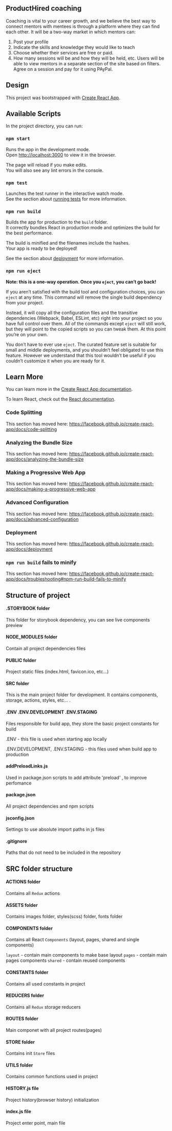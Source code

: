 ## ProductHired coaching
Coaching is vital to your career growth, and we believe the best way to connect mentors with mentees is through a platform where they can find each other. It will be a two-way market in which mentors can:
1) Post your profile
2) Indicate the skills and knowledge they would like to teach
3) Choose whether their services are free or paid.
4) How many sessions will be and how they will be held, etc.
Users will be able to view mentors in a separate section of the site based on filters. Agree on a session and pay for it using PAyPal.

## Design






This project was bootstrapped with [Create React App](https://github.com/facebook/create-react-app).

## Available Scripts

In the project directory, you can run:

### `npm start`

Runs the app in the development mode.<br>
Open [http://localhost:3000](http://localhost:3000) to view it in the browser.

The page will reload if you make edits.<br>
You will also see any lint errors in the console.

### `npm test`

Launches the test runner in the interactive watch mode.<br>
See the section about [running tests](https://facebook.github.io/create-react-app/docs/running-tests) for more information.

### `npm run build`

Builds the app for production to the `build` folder.<br>
It correctly bundles React in production mode and optimizes the build for the best performance.

The build is minified and the filenames include the hashes.<br>
Your app is ready to be deployed!

See the section about [deployment](https://facebook.github.io/create-react-app/docs/deployment) for more information.

### `npm run eject`

**Note: this is a one-way operation. Once you `eject`, you can’t go back!**

If you aren’t satisfied with the build tool and configuration choices, you can `eject` at any time. This command will remove the single build dependency from your project.

Instead, it will copy all the configuration files and the transitive dependencies (Webpack, Babel, ESLint, etc) right into your project so you have full control over them. All of the commands except `eject` will still work, but they will point to the copied scripts so you can tweak them. At this point you’re on your own.

You don’t have to ever use `eject`. The curated feature set is suitable for small and middle deployments, and you shouldn’t feel obligated to use this feature. However we understand that this tool wouldn’t be useful if you couldn’t customize it when you are ready for it.

## Learn More

You can learn more in the [Create React App documentation](https://facebook.github.io/create-react-app/docs/getting-started).

To learn React, check out the [React documentation](https://reactjs.org/).

### Code Splitting

This section has moved here: https://facebook.github.io/create-react-app/docs/code-splitting

### Analyzing the Bundle Size

This section has moved here: https://facebook.github.io/create-react-app/docs/analyzing-the-bundle-size

### Making a Progressive Web App

This section has moved here: https://facebook.github.io/create-react-app/docs/making-a-progressive-web-app

### Advanced Configuration

This section has moved here: https://facebook.github.io/create-react-app/docs/advanced-configuration

### Deployment

This section has moved here: https://facebook.github.io/create-react-app/docs/deployment

### `npm run build` fails to minify

This section has moved here: https://facebook.github.io/create-react-app/docs/troubleshooting#npm-run-build-fails-to-minify


## Structure of project

#### .STORYBOOK folder

This folder for storybook dependency, you can see live components preview


#### NODE_MODULES folder

Contain all project dependencies files


#### PUBLIC folder

Project static files (index.html, favicon.ico, etc...)


#### SRC folder

This is the main project folder for development. It contains components, storage, actions, styles, etc... .


#### .ENV .ENV.DEVELOPMENT .ENV.STAGING

Files responsible for build app, they store the basic project constants for build

.ENV - this file is used when starting app locally

.ENV.DEVELOPMENT, .ENV.STAGING - this files used when build app to production


#### addPreloadLinks.js

Used in package.json scripts to add attribute 'preload' <link>, to improve perfomance


#### package.json

All project dependencies and npm scripts


#### jsconfig.json

Settings to use absolute import paths in js files


#### .gitignore

Paths that do not need to be included in the repository



## SRC folder structure

#### ACTIONS folder

Contains all `Redux` actions


#### ASSETS folder

Contains images folder, styles(scss) folder, fonts folder


#### COMPONENTS folder

Contains all React `Components` (layout, pages, shared and single components)

`layout` - contain main components to make base layout
`pages` - contain main pages components
`shared` - contain reused components


#### CONSTANTS folder

Contains all used constants in project


#### REDUCERS folder

Contains all `Redux` storage reducers


#### ROUTES folder

Main componet with all project routes(pages)


#### STORE folder

Contains init `Store` files


#### UTILS folder

Contains common functions used in project


#### HISTORY.js file

Project history(browser history) initialization


#### index.js file

Project enter point, main file
